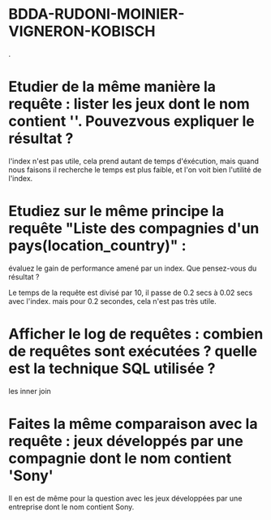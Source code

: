 # BDDA-RUDONI-MOINIER-VIGNERON-KOBISCH
.
# Etudier de la même manière la requête : lister les jeux dont le nom contient '<valeur>'. Pouvezvous expliquer le résultat ?

l'index n'est pas utile, cela prend autant de temps d'éxécution, mais quand nous faisons il recherche 
le temps est plus faible, et l'on voit bien l'utilité de l'index. 

# Etudiez sur le même principe la requête "Liste des compagnies d'un pays(location_country)" :
évaluez le gain de performance amené par un index. Que pensez-vous du résultat ?

Le temps de la requête est divisé par 10, il passe de 0.2 secs à 0.02 secs avec l'index.
mais pour 0.2 secondes, cela n'est pas très utile.

# Afficher le log de requêtes : combien de requêtes sont exécutées ? quelle est la technique SQL utilisée ?

les inner join 

# Faites la même comparaison avec la requête : jeux développés par une compagnie dont le nom contient 'Sony'

Il en est de même pour la question avec les jeux développées par une entreprise dont le nom contient Sony.
